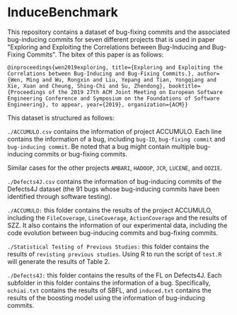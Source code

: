# InduceBenchmark


This repository contains a dataset of bug-fixing commits and the associated bug-inducing commits for seven different projects that 
is used in paper "Exploring and Exploiting the Correlations between Bug-Inducing and Bug-Fixing Commits". The bitex of this paper is 
as follows:

`@inproceedings{wen2019exploring,
  title={Exploring and Exploiting the Correlations between Bug-Inducing and Bug-Fixing Commits.},
  author={Wen, Ming and Wu, Rongxin and Liu, Yepang and Tian, Yongqiang and Xie, Xuan and Cheung, Shing-Chi and Su, Zhendong},
  booktitle={Proceedings of the 2019 27th ACM Joint Meeting on European Software Engineering Conference and Symposium on the Foundations of Software Engineering},
  to appear,
  year={2019},
  organization={ACM}}`
  
This dataset is structured as follows:

`./ACCUMULO.csv` contains the information of project ACCUMULO. Each line contains the information of a bug, including `bug-ID`, `bug-fixing commit` and `bug-inducing commit`.
Be noted that a bug might contain multiple bug-inducing commits or bug-fixing commits. 

Similar cases for the other projects `AMBARI`, `HADOOP`, `JCR`, `LUCENE`, and `OOZIE`.

`./Defects4J.csv` contains the information of bug-inducing commits of the Defects4J dataset (the 91 bugs whose bug-inducing commits have been identified through software testing).

`./ACCUMULO:` this folder contains the results of the project ACCUMULO, including the `FileCoverage`, `LineCoverage`, `ActionCoverage` and the results of SZZ. It also contains the information of our experimental data, including the code evolution between bug-inducing commits and bug-fixing commits. 

`./Statistical Testing of Previous Studies:` this folder contains the results of `revisting previous studies`. Using R to run the script of `test.R` will generate the results of Table 2. 

`./Defects4J:` this folder contains the results of the FL on Defects4J. Each subfolder in this folder contains the information of a bug. Specifically, `ochiai.txt` contains the results of SBFL, and `induced.txt` contains the results of the boosting model using the information of bug-inducing commits. 

